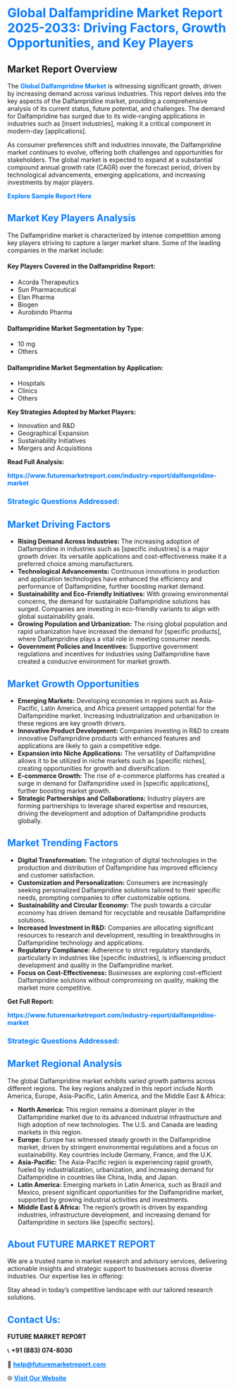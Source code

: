 <h1 style="color: #007BFF;">Global Dalfampridine Market Report 2025-2033: Driving Factors, Growth Opportunities, and Key Players</h1>

<section id="overview">
<h2>Market Report Overview</h2>
<p>The <a href="https://www.futuremarketreport.com/industry-report/dalfampridine-market" style="color: #007BFF; text-decoration: none;"><strong>Global Dalfampridine Market</strong></a> is witnessing significant growth, driven by increasing demand across various industries. This report delves into the key aspects of the Dalfampridine market, providing a comprehensive analysis of its current status, future potential, and challenges. The demand for Dalfampridine has surged due to its wide-ranging applications in industries such as [insert industries], making it a critical component in modern-day [applications].</p>
<p>As consumer preferences shift and industries innovate, the Dalfampridine market continues to evolve, offering both challenges and opportunities for stakeholders. The global market is expected to expand at a substantial compound annual growth rate (CAGR) over the forecast period, driven by technological advancements, emerging applications, and increasing investments by major players.</p>
</section>

<section id="overview">
<p><a href="https://www.futuremarketreport.com/request-sample/reportId=79970" style="color: #007BFF; text-decoration: none;"><strong>Explore Sample Report Here</strong></a></p>
</section>

<section id="key-players">
<h2 style="color: #007BFF;">Market Key Players Analysis</h2>
<p>The Dalfampridine market is characterized by intense competition among key players striving to capture a larger market share. Some of the leading companies in the market include:</p>
<h4>Key Players Covered in the Dalfampridine Report:</h4>
<ul><li>Acorda Therapeutics</li><li>Sun Pharmaceutical</li><li>Elan Pharma</li><li>Biogen</li><li>Aurobindo Pharma</li></ul>
<h4>Dalfampridine Market Segmentation by Type:</h4>
<ul><li>10 mg</li><li>Others</li></ul>

<h4>Dalfampridine Market Segmentation by Application:</h4>
<ul><li>Hospitals</li><li>Clinics</li><li>Others</li></ul>
<p><strong>Key Strategies Adopted by Market Players:</strong></p>
<ul>
<li>Innovation and R&D</li>
<li>Geographical Expansion</li>
<li>Sustainability Initiatives</li>
<li>Mergers and Acquisitions</li>
</ul>
</section>

<section>
<p><strong>Read Full Analysis: </strong></p><a href="https://www.futuremarketreport.com/industry-report/dalfampridine-market" style="color: #007BFF; text-decoration: none;"><strong>https://www.futuremarketreport.com/industry-report/dalfampridine-market</strong></a>
<h3 style="color: #007BFF;">Strategic Questions Addressed:</h3>
</section>

<section id="driving-factors">
<h2 style="color: #007BFF;">Market Driving Factors</h2>
<ul>
<li><strong>Rising Demand Across Industries:</strong> The increasing adoption of Dalfampridine in industries such as [specific industries] is a major growth driver. Its versatile applications and cost-effectiveness make it a preferred choice among manufacturers.</li>
<li><strong>Technological Advancements:</strong> Continuous innovations in production and application technologies have enhanced the efficiency and performance of Dalfampridine, further boosting market demand.</li>
<li><strong>Sustainability and Eco-Friendly Initiatives:</strong> With growing environmental concerns, the demand for sustainable Dalfampridine solutions has surged. Companies are investing in eco-friendly variants to align with global sustainability goals.</li>
<li><strong>Growing Population and Urbanization:</strong> The rising global population and rapid urbanization have increased the demand for [specific products], where Dalfampridine plays a vital role in meeting consumer needs.</li>
<li><strong>Government Policies and Incentives:</strong> Supportive government regulations and incentives for industries using Dalfampridine have created a conducive environment for market growth.</li>
</ul>
</section>

<section id="growth-opportunities">
<h2 style="color: #007BFF;">Market Growth Opportunities</h2>
<ul>
<li><strong>Emerging Markets:</strong> Developing economies in regions such as Asia-Pacific, Latin America, and Africa present untapped potential for the Dalfampridine market. Increasing industrialization and urbanization in these regions are key growth drivers.</li>
<li><strong>Innovative Product Development:</strong> Companies investing in R&D to create innovative Dalfampridine products with enhanced features and applications are likely to gain a competitive edge.</li>
<li><strong>Expansion into Niche Applications:</strong> The versatility of Dalfampridine allows it to be utilized in niche markets such as [specific niches], creating opportunities for growth and diversification.</li>
<li><strong>E-commerce Growth:</strong> The rise of e-commerce platforms has created a surge in demand for Dalfampridine used in [specific applications], further boosting market growth.</li>
<li><strong>Strategic Partnerships and Collaborations:</strong> Industry players are forming partnerships to leverage shared expertise and resources, driving the development and adoption of Dalfampridine products globally.</li>
</ul>
</section>

<section id="trending-factors">
<h2 style="color: #007BFF;">Market Trending Factors</h2>
<ul>
<li><strong>Digital Transformation:</strong> The integration of digital technologies in the production and distribution of Dalfampridine has improved efficiency and customer satisfaction.</li>
<li><strong>Customization and Personalization:</strong> Consumers are increasingly seeking personalized Dalfampridine solutions tailored to their specific needs, prompting companies to offer customizable options.</li>
<li><strong>Sustainability and Circular Economy:</strong> The push towards a circular economy has driven demand for recyclable and reusable Dalfampridine solutions.</li>
<li><strong>Increased Investment in R&D:</strong> Companies are allocating significant resources to research and development, resulting in breakthroughs in Dalfampridine technology and applications.</li>
<li><strong>Regulatory Compliance:</strong> Adherence to strict regulatory standards, particularly in industries like [specific industries], is influencing product development and quality in the Dalfampridine market.</li>
<li><strong>Focus on Cost-Effectiveness:</strong> Businesses are exploring cost-efficient Dalfampridine solutions without compromising on quality, making the market more competitive.</li>
</ul>
</section>

<section>
<p><strong>Get Full Report: </strong></p><a href="https://www.futuremarketreport.com/industry-report/dalfampridine-market" style="color: #007BFF; text-decoration: none;"><strong>https://www.futuremarketreport.com/industry-report/dalfampridine-market</strong></a>
<h3 style="color: #007BFF;">Strategic Questions Addressed:</h3>
</section>


<section id="regional-analysis">
<h2 style="color: #007BFF;">Market Regional Analysis</h2>
<p>The global Dalfampridine market exhibits varied growth patterns across different regions. The key regions analyzed in this report include North America, Europe, Asia-Pacific, Latin America, and the Middle East & Africa:</p>
<ul>
<li><strong>North America:</strong> This region remains a dominant player in the Dalfampridine market due to its advanced industrial infrastructure and high adoption of new technologies. The U.S. and Canada are leading markets in this region.</li>
<li><strong>Europe:</strong> Europe has witnessed steady growth in the Dalfampridine market, driven by stringent environmental regulations and a focus on sustainability. Key countries include Germany, France, and the U.K.</li>
<li><strong>Asia-Pacific:</strong> The Asia-Pacific region is experiencing rapid growth, fueled by industrialization, urbanization, and increasing demand for Dalfampridine in countries like China, India, and Japan.</li>
<li><strong>Latin America:</strong> Emerging markets in Latin America, such as Brazil and Mexico, present significant opportunities for the Dalfampridine market, supported by growing industrial activities and investments.</li>
<li><strong>Middle East & Africa:</strong> The region’s growth is driven by expanding industries, infrastructure development, and increasing demand for Dalfampridine in sectors like [specific sectors].</li>
</ul>
</section>

<footer>
<h2 style="color: #007BFF;">About FUTURE MARKET REPORT</h2>
<p>We are a trusted name in market research and advisory services, delivering actionable insights and strategic support to businesses across diverse industries. Our expertise lies in offering:</p>

<p>Stay ahead in today’s competitive landscape with our tailored research solutions.</p>

<h2 style="color: #007BFF;">Contact Us:</h2>
<p><strong>FUTURE MARKET REPORT</strong></p>
<p>📞 <strong>+91 (883) 074-8030</strong></p>
<p>📧 <strong><a href="mailto:help@futuremarketreport.com" style="color: #007BFF;">help@futuremarketreport.com</a></strong></p>
<p>🌐 <strong><a href="https://www.futuremarketreport.com/" style="color: #007BFF;">Visit Our Website</a></strong></p>
</footer>